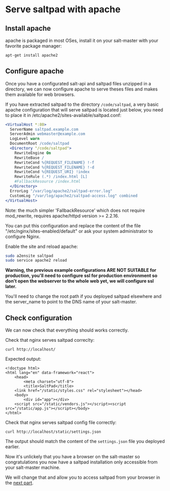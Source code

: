 # Serve saltpad with apache

## Install apache

apache is packaged in most OSes, install it on your salt-master with your favorite package manager:

```bash
apt-get install apache2
```

## Configure apache

Once you have a configurated salt-api and saltpad files unzipped in a directory, we can now configure apache to serve theses files and makes them available for web browsers.

If you have extracted saltpad to the directory `/code/saltpad`, a very basic apache configuration that will serve saltpad is located just below, you need to place it in /etc/apache2/sites-available/saltpad.conf:

```apache
<VirtualHost *:80>
  ServerName saltpad.example.com
  ServerAdmin webmaster@example.com
  LogLevel warn
  DocumentRoot /code/saltpad
  <Directory "/code/saltpad">
    RewriteEngine On
    RewriteBase /
    RewriteCond %{REQUEST_FILENAME} !-f
    RewriteCond %{REQUEST_FILENAME} !-d
    RewriteCond %{REQUEST_URI} !index
    RewriteRule (.*) /index.html [L]
    #FallbackResource /index.html
  </Directory>
  ErrorLog "/var/log/apache2/saltpad-error.log"
  CustomLog "/var/log/apache2/saltpad-access.log" combined
</VirtualHost>
```

Note: the much simpler 'FallbackResource' which does not require mod_rewrite, requires apache/httpd version >= 2.2.16.

You can put this configuration and replace the content of the file "/etc/nginx/sites-enabled/default" or ask your system administrator to configure Nginx.

Enable the site and reload apache:
```bash
sudo a2ensite saltpad
sudo service apache2 reload
```

__Warning, the previous example configurations ARE NOT SUITABLE for production, you'll need to configure ssl for production environment so don't open the webserver to the whole web yet, we will configure ssl later.__

You'll need to change the root path if you deployed saltpad elsewhere and the server_name to point to the DNS name of your salt-master.

## Check configuration

We can now check that everything should works correctly.

Check that nginx serves saltpad correclty:

```
curl http://localhost/
```

Expected output:

```
<!doctype html>
<html lang="en" data-framework="react">
    <head>
        <meta charset="utf-8">
        <title>SaltPad</title>
    <link href="/static/styles.css" rel="stylesheet"></head>
    <body>
        <div id="app"></div>
    <script src="/static/vendors.js"></script><script src="/static/app.js"></script></body>
</html>
```

Check that nginx serves saltpad config file correctly:

```
curl http://localhost/static/settings.json
```

The output should match the content of the `settings.json` file you deployed earlier.

Now it's unlickely that you have a browser on the salt-master so congratulations you now have a saltpad installation only accessible from your salt-master machine.

We will change that and allow you to access saltpad from your browser in the [next part](saltpad-across-internet.md).
